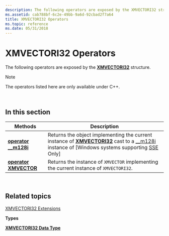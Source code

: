 ```yaml
---
description: The following operators are exposed by the XMVECTORI32 structure.
ms.assetid: cab788bf-6c2e-49bb-9a6d-92cbad2f7a64
title: XMVECTORI32 Operators
ms.topic: reference
ms.date: 05/31/2018
---
```


# XMVECTORI32 Operators

The following operators are exposed by the [**XMVECTORI32**](xmvectori32-data-type.md) structure.

> [!Note]  
> The operators listed here are only available under C++.

 

## In this section



| Methods                                                               | Description                                                                                                                                                                                                                                                                                               |
|-----------------------------------------------------------------------|-----------------------------------------------------------------------------------------------------------------------------------------------------------------------------------------------------------------------------------------------------------------------------------------------------------|
| [**operator \_\_m128i**](/previous-versions/windows/desktop/legacy/ee421164(v=vs.85))<br/> | Returns the object implementing the current instance of [**XMVECTORI32**](xmvectori32-data-type.md) cast to a [\_\_m128i](/cpp/cpp/m128i) instance of \[Windows systems supporting [SSE](/previous-versions/visualstudio/visual-studio-2010/t467de55(v=vs.100)) Only\]<br/> |
| [**operator XMVECTOR**](/previous-versions/windows/desktop/legacy/ee421165(v=vs.85))<br/> | Returns the instance of `XMVECTOR` implementing the current instance of `XMVECTORI32`.<br/>                                                                                                                                                                                                         |



 

## Related topics

<dl> <dt>

[XMVECTORI32 Extensions](ovw-xmvectori32-extensions.md)
</dt> <dt>

**Types**
</dt> <dt>

[**XMVECTORI32 Data Type**](xmvectori32-data-type.md)
</dt> </dl>

 

 
